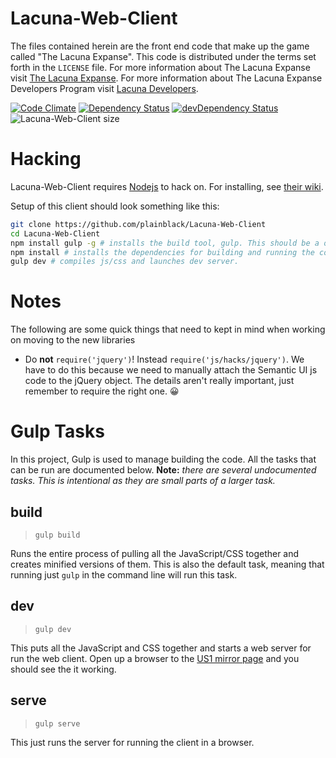 # Lacuna-Web-Client

The files contained herein are the front end code that make up the game called "The Lacuna Expanse". This code is distributed under the terms set forth in the `LICENSE` file. For more information about The Lacuna Expanse visit [The Lacuna Expanse](http://www.lacunaexpanse.com/). For more information about The Lacuna Expanse Developers Program visit
[Lacuna Developers](http://www.lacunaexpanse.com/developers).

[![Code Climate](https://codeclimate.com/github/plainblack/Lacuna-Web-Client/badges/gpa.svg)](https://codeclimate.com/github/plainblack/Lacuna-Web-Client)
[![Dependency Status](https://david-dm.org/plainblack/Lacuna-Web-Client.svg)](https://david-dm.org/plainblack/Lacuna-Web-Client)
[![devDependency Status](https://david-dm.org/plainblack/Lacuna-Web-Client/dev-status.svg)](https://david-dm.org/plainblack/Lacuna-Web-Client#info=devDependencies)
![Lacuna-Web-Client size](https://reposs.herokuapp.com/?path=plainblack/Lacuna-Web-Client)

# Hacking

Lacuna-Web-Client requires [Nodejs](https://nodejs.org) to hack on. For
installing, see [their wiki](https://github.com/joyent/node/wiki/Installing-Node.js-via-package-manager).

Setup of this client should look something like this:

```bash
git clone https://github.com/plainblack/Lacuna-Web-Client
cd Lacuna-Web-Client
npm install gulp -g # installs the build tool, gulp. This should be a once-off.
npm install # installs the dependencies for building and running the code.
gulp dev # compiles js/css and launches dev server.
```

# Notes

The following are some quick things that need to kept in mind when working on moving to the new libraries

- Do **not** `require('jquery')`! Instead `require('js/hacks/jquery')`. We have to do this because we need to manually attach the Semantic UI js code to the jQuery object. The details aren't really important, just remember to require the right one. :grinning:

# Gulp Tasks

In this project, Gulp is used to manage building the code. All the tasks that can be run are documented below. **Note:** *there are several undocumented tasks. This is intentional as they are small parts of a larger task.*

## build

> `gulp build`

Runs the entire process of pulling all the JavaScript/CSS together and creates minified versions of them. This is also the default task, meaning that running just `gulp` in the command line will run this task.

## dev

> `gulp dev`

This puts all the JavaScript and CSS together and starts a web server for run the web client. Open up a browser to the [US1 mirror page](http://us1.lacunaexpanse.com/local.html) and you should see the it working.

## serve

> `gulp serve`

This just runs the server for running the client in a browser.
